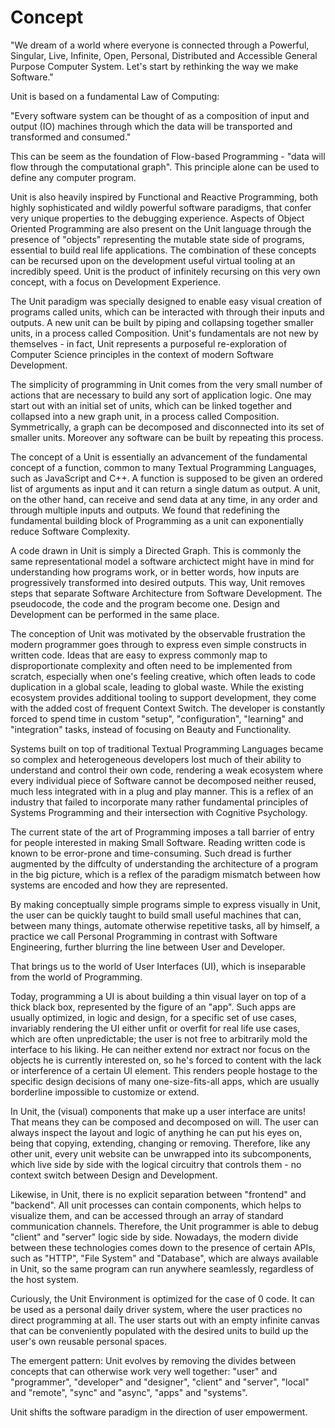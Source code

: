 # Concept

"We dream of a world where everyone is connected through a Powerful, Singular, Live, Infinite, Open, Personal, Distributed and Accessible General Purpose Computer System. Let's start by rethinking the way we make Software."

Unit is based on a fundamental Law of Computing:

"Every software system can be thought of as a composition of input and output (IO) machines through which the data will be transported and transformed and consumed."

This can be seem as the foundation of Flow-based Programming - "data will flow through the computational graph". This principle alone can be used to define any computer program.

Unit is also heavily inspired by Functional and Reactive Programming, both highly sophisticated and wildly powerful software paradigms, that confer very unique properties to the debugging experience. Aspects of Object Oriented Programming are also present on the Unit language through the presence of "objects" representing the mutable state side of programs, essential to build real life applications. The combination of these concepts can be recursed upon on the development useful virtual tooling at an incredibly speed. Unit is the product of infinitely recursing on this very own concept, with a focus on Development Experience.

The Unit paradigm was specially designed to enable easy visual creation of programs called units, which can be interacted with through their inputs and outputs. A new unit can be built by piping and collapsing together smaller units, in a process called Composition. Unit's fundamentals are not new by themselves - in fact, Unit represents a purposeful re-exploration of Computer Science principles in the context of modern Software Development.

The simplicity of programming in Unit comes from the very small number of actions that are necessary to build any sort of application logic. One may start out with an initial set of units, which can be linked together and collapsed into a new graph unit, in a process called Composition. Symmetrically, a graph can be decomposed and disconnected into its set of smaller units. Moreover any software can be built by repeating this process.

The concept of a Unit is essentially an advancement of the fundamental concept of a function, common to many Textual Programming Languages, such as JavaScript and C++. A function is supposed to be given an ordered list of arguments as input and it can return a single datum as output. A unit, on the other hand, can receive and send data at any time, in any order and through multiple inputs and outputs. We found that redefining the fundamental building block of Programming as a unit can exponentially reduce Software Complexity.

A code drawn in Unit is simply a Directed Graph. This is commonly the same representational model a software archictect might have in mind for understanding how programs work, or in better words, how inputs are progressively transformed into desired outputs. This way, Unit removes steps that separate Software Architecture from Software Development. The pseudocode, the code and the program become one. Design and Development can be performed in the same place.

The conception of Unit was motivated by the observable frustration the modern programmer goes through to express even simple constructs in written code. Ideas that are easy to express commonly map to disproportionate complexity and often need to be implemented from scratch, especially when one's feeling creative, which often leads to code duplication in a global scale, leading to global waste. While the existing ecosystem provides additional tooling to support development, they come with the added cost of frequent Context Switch. The developer is constantly forced to spend time in custom "setup", "configuration", "learning" and "integration" tasks, instead of focusing on Beauty and Functionality.

Systems built on top of traditional Textual Programming Languages became so complex and heterogeneous developers lost much of their ability to understand and control their own code, rendering a weak ecosystem where every individual piece of Software cannot be decomposed neither reused, much less integrated with in a plug and play manner. This is a reflex of an industry that failed to incorporate many rather fundamental principles of Systems Programming and their intersection with Cognitive Psychology.

The current state of the art of Programming imposes a tall barrier of entry for people interested in making Small Software. Reading written code is known to be error-prone and time-consuming. Such dread is further augmented by the diffculty of understanding the architecture of a program in the big picture, which is a reflex of the paradigm mismatch between how systems are encoded and how they are represented.

By making conceptually simple programs simple to express visually in Unit, the user can be quickly taught to build small useful machines that can, between many things, automate otherwise repetitive tasks, all by himself, a practice we call Personal Programming in contrast with Software Engineering, further blurring the line between User and Developer.

That brings us to the world of User Interfaces (UI), which is inseparable from the world of Programming.

Today, programming a UI is about building a thin visual layer on top of a thick black box, represented by the figure of an "app". Such apps are usually optimized, in logic and design, for a specific set of use cases, invariably rendering the UI either unfit or overfit for real life use cases, which are often unpredictable; the user is not free to arbitrarily mold the interface to his liking. He can neither extend nor extract nor focus on the objects he is currently interested on, so he's forced to content with the lack or interference of a certain UI element. This renders people hostage to the specific design decisions of many one-size-fits-all apps, which are usually borderline impossible to customize or extend.

In Unit, the (visual) components that make up a user interface are units! That means they can be composed and decomposed on will. The user can always inspect the layout and logic of anything he can put his eyes on, being that copying, extending, changing or removing. Therefore, like any other unit, every unit website can be unwrapped into its subcomponents, which live side by side with the logical circuitry that controls them - no context switch between Design and Development.

Likewise, in Unit, there is no explicit separation between "frontend" and "backend". All unit processes can contain components, which helps to visualize them, and can be accessed through an array of standard communication channels. Therefore, the Unit programmer is able to debug "client" and "server" logic side by side. Nowadays, the modern divide between these technologies comes down to the presence of certain APIs, such as "HTTP", "File System" and "Database", which are always available in Unit, so the same program can run anywhere seamlessly, regardless of the host system.

Curiously, the Unit Environment is optimized for the case of 0 code. It can be used as a personal daily driver system, where the user practices no direct programming at all. The user starts out with an empty infinite canvas that can be conveniently populated with the desired units to build up the user's own reusable personal spaces.

The emergent pattern: Unit evolves by removing the divides between concepts that can otherwise work very well together: "user" and "programmer", "developer" and "designer", "client" and "server", "local" and "remote", "sync" and "async", "apps" and "systems".

Unit shifts the software paradigm in the direction of user empowerment.

